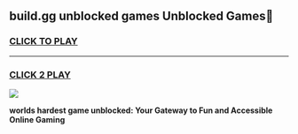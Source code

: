 
## build.gg unblocked games Unblocked Games👋
<h3>
<a href="https://premium.freeplayer.one?title=build.gg_unblocked_games&ref=16F">CLICK TO PLAY</a></h3>
<hr>

<h3>
<a href="https://premium.freeplayer.one?title=build.gg_unblocked_games&ref=16F">CLICK 2 PLAY</a>
  
</h3>

<a href="https://premium.freeplayer.one?title=build.gg_unblocked_games&ref=16F/"><img src="https://clearcache.store/games.png"></a>


**worlds hardest game unblocked: Your Gateway to Fun and Accessible Online Gaming**
